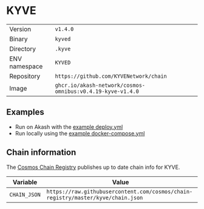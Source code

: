 # KYVE

| | |
|---|---|
|Version|`v1.4.0`|
|Binary|`kyved`|
|Directory|`.kyve`|
|ENV namespace|`KYVED`|
|Repository|`https://github.com/KYVENetwork/chain`|
|Image|`ghcr.io/akash-network/cosmos-omnibus:v0.4.19-kyve-v1.4.0`|

## Examples

- Run on Akash with the [example deploy.yml](./deploy.yml)
- Run locally using the [example docker-compose.yml](./docker-compose.yml)

## Chain information

The [Cosmos Chain Registry](https://github.com/cosmos/chain-registry) publishes up to date chain info for KYVE.

|Variable|Value|
|---|---|
|`CHAIN_JSON`|`https://raw.githubusercontent.com/cosmos/chain-registry/master/kyve/chain.json`|
